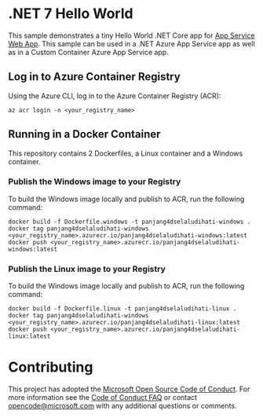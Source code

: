 # .NET 7 Hello World

This sample demonstrates a tiny Hello World .NET Core app for [App Service Web App](https://docs.microsoft.com/azure/app-service-web). This sample can be used in a .NET Azure App Service app as well as in a Custom Container Azure App Service app.

## Log in to Azure Container Registry

Using the Azure CLI, log in to the Azure Container Registry (ACR):

```azurecli
az acr login -n <your_registry_name>
```

## Running in a Docker Container

This repository contains 2 Dockerfiles, a Linux container and a Windows container.

### Publish the Windows image to your Registry

To build the Windows image locally and publish to ACR, run the following command:

```docker
docker build -f Dockerfile.windows -t panjang4dselaludihati-windows . 
docker tag panjang4dselaludihati-windows <your_registry_name>.azurecr.io/panjang4dselaludihati-windows:latest
docker push <your_registry_name>.azurecr.io/panjang4dselaludihati-windows:latest
```

### Publish the Linux image to your Registry

To build the Windows image locally and publish to ACR, run the following command:

```docker
docker build -f Dockerfile.linux -t panjang4dselaludihati-linux . 
docker tag panjang4dselaludihati-windows <your_registry_name>.azurecr.io/panjang4dselaludihati-linux:latest
docker push <your_registry_name>.azurecr.io/panjang4dselaludihati-linux:latest
```

# Contributing

This project has adopted the [Microsoft Open Source Code of Conduct](https://opensource.microsoft.com/codeofconduct/). For more information see the [Code of Conduct FAQ](https://opensource.microsoft.com/codeofconduct/faq/) or contact [opencode@microsoft.com](mailto:opencode@microsoft.com) with any additional questions or comments.
